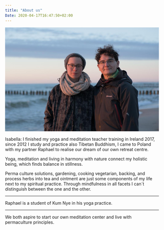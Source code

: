 ```yaml
---
title: "About us"
Date: 2020-04-17T16:47:50+02:00
---
```


![Isabella and Raphael](D56_6391.jpg)

Isabella:
I finished my yoga and meditation teacher training in Ireland 2017, since 2012 I study and practice also Tibetan Buddhism, I came to Poland with my partner Raphael to realise our dream of our own retreat centre.

Yoga, meditation and living in harmony with nature connect my holistic being, which finds balance in stillness.

Perma culture solutions, gardening, cooking vegetarian, backing, and process herbs into tea and ointment are just some components of my life next to my spiritual practice. Through mindfulness in all facets I can´t distinguish between the one and the other. 

---

Raphael is a student of Kum Nye in his yoga practice.

---

We both aspire to start our own meditation center and live with permaculture principles.
